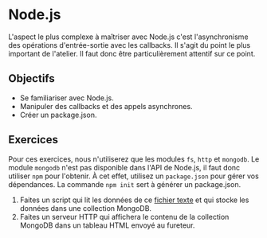 Node.js
=======

L'aspect le plus complexe à maîtriser avec Node.js c'est l'asynchronisme des
opérations d'entrée-sortie avec les callbacks. Il s'agit du point le plus
important de l'atelier. Il faut donc être particulièrement attentif sur ce
point.

Objectifs
---------

* Se familiariser avec Node.js.
* Manipuler des callbacks et des appels asynchrones.
* Créer un package.json.

Exercices
---------

Pour ces exercices, nous n'utiliserez que les modules `fs`, `http` et `mongodb`.
Le module `mongodb` n'est pas disponible dans l'API de Node.js, il faut donc
utiliser `npm` pour l'obtenir. À cet effet, utilisez un `package.json` pour
gérer vos dépendances. La commande `npm init` sert à générer un package.json.

1. Faites un script qui lit les données de ce [fichier texte](fichiertexte.txt) et qui stocke
   les données dans une collection MongoDB.
2. Faites un serveur HTTP qui affichera le contenu de la collection MongoDB dans
   un tableau HTML envoyé au fureteur.
